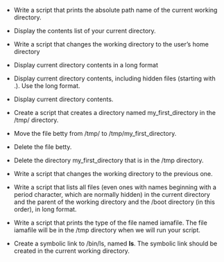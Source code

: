 - Write a script that prints the absolute path name of the current working directory.
- Display the contents list of your current directory.
- Write a script that changes the working directory to the user’s home directory
- Display current directory contents in a long format
- Display current directory contents, including hidden files (starting with .). Use the long format.

- Display current directory contents.
- Create a script that creates a directory named my_first_directory in the /tmp/ directory.

- Move the file betty from /tmp/ to /tmp/my_first_directory.
- Delete the file betty.
- Delete the directory my_first_directory that is in the /tmp directory.
- Write a script that changes the working directory to the previous one.
- Write a script that lists all files (even ones with names beginning with a period character, which are normally hidden) in the current directory and the parent of the working directory and the /boot directory (in this order), in long format.

- Write a script that prints the type of the file named iamafile. The file iamafile will be in the /tmp directory when we will run your script.

- Create a symbolic link to /bin/ls, named __ls__. The symbolic link should be created in the current working directory.


